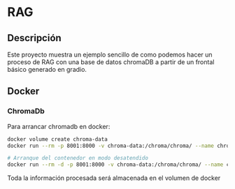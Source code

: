 # RAG 

## Descripción
Este proyecto muestra un ejemplo sencillo de como podemos hacer un proceso de RAG con una base de datos chromaDB a partir de un frontal básico generado en gradio.


## Docker

### ChromaDb

Para arrancar chromadb en docker:

```sh
docker volume create chroma-data
docker run --rm -p 8001:8000 -v chroma-data:/chroma/chroma/ --name chromadb chromadb/chroma

# Arranque del contenedor en modo desatendido
docker run --rm -d -p 8001:8000 -v chroma-data:/chroma/chroma/ --name chromadb chromadb/chroma
```

Toda la información procesada será almacenada en el volumen de docker

